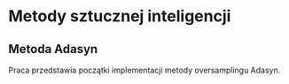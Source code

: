 # Metody sztucznej inteligencji

## Metoda Adasyn

Praca przedstawia początki implementacji metody oversamplingu Adasyn. 

